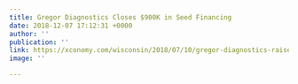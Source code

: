 ```yaml
---
title: Gregor Diagnostics Closes $900K in Seed Financing
date: 2018-12-07 17:12:31 +0000
author: ''
publication: ''
link: https://xconomy.com/wisconsin/2018/07/10/gregor-diagnostics-raises-900k-to-develop-new-prostate-cancer-test/?utm_campaign=Monthly%20Newsletters&utm_source=hs_email&utm_medium=email&utm_content=64390240&_hsenc=p2ANqtz-_cIOZ1sJln7YLRkX2HqRMGSzUWFiwXJb1vwQnMUx4TJpBA8YZhZlBohnUchBA-MZdWuqu09tfmxL-Druj69hUV2qyL_rhPGnNydHXKh-ZH8DiLFmQ&_hsmi=64390240
image: ''

---
```

